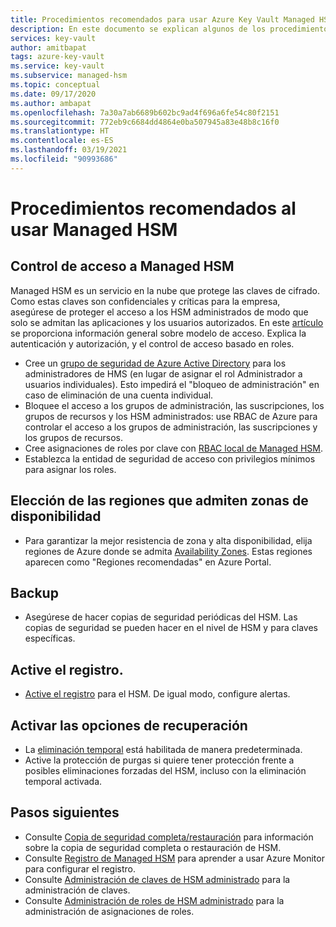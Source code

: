 ```yaml
---
title: Procedimientos recomendados para usar Azure Key Vault Managed HSM
description: En este documento se explican algunos de los procedimientos recomendados para utilizar Key Vault.
services: key-vault
author: amitbapat
tags: azure-key-vault
ms.service: key-vault
ms.subservice: managed-hsm
ms.topic: conceptual
ms.date: 09/17/2020
ms.author: ambapat
ms.openlocfilehash: 7a30a7ab6689b602bc9ad4f696a6fe54c80f2151
ms.sourcegitcommit: 772eb9c6684dd4864e0ba507945a83e48b8c16f0
ms.translationtype: HT
ms.contentlocale: es-ES
ms.lasthandoff: 03/19/2021
ms.locfileid: "90993686"
---
```

# <a name="best-practices-when-using-managed-hsm"></a>Procedimientos recomendados al usar Managed HSM

## <a name="control-access-to-your-managed-hsm"></a>Control de acceso a Managed HSM

Managed HSM es un servicio en la nube que protege las claves de cifrado. Como estas claves son confidenciales y críticas para la empresa, asegúrese de proteger el acceso a los HSM administrados de modo que solo se admitan las aplicaciones y los usuarios autorizados. En este [artículo](access-control.md) se proporciona información general sobre modelo de acceso. Explica la autenticación y autorización, y el control de acceso basado en roles.
- Cree un [grupo de seguridad de Azure Active Directory](../../active-directory/fundamentals/active-directory-manage-groups.md) para los administradores de HMS (en lugar de asignar el rol Administrador a usuarios individuales). Esto impedirá el "bloqueo de administración" en caso de eliminación de una cuenta individual.
- Bloquee el acceso a los grupos de administración, las suscripciones, los grupos de recursos y los HSM administrados: use RBAC de Azure para controlar el acceso a los grupos de administración, las suscripciones y los grupos de recursos.
- Cree asignaciones de roles por clave con [RBAC local de Managed HSM](access-control.md#data-plane-and-managed-hsm-local-rbac).
- Establezca la entidad de seguridad de acceso con privilegios mínimos para asignar los roles.

## <a name="choose-regions-that-support-availability-zones"></a>Elección de las regiones que admiten zonas de disponibilidad

- Para garantizar la mejor resistencia de zona y alta disponibilidad, elija regiones de Azure donde se admita [Availability Zones](../../availability-zones/az-overview.md). Estas regiones aparecen como "Regiones recomendadas" en Azure Portal.

## <a name="backup"></a>Backup

- Asegúrese de hacer copias de seguridad periódicas del HSM. Las copias de seguridad se pueden hacer en el nivel de HSM y para claves específicas. 

## <a name="turn-on-logging"></a>Active el registro.

- [Active el registro](logging.md) para el HSM. De igual modo, configure alertas.

## <a name="turn-on-recovery-options"></a>Activar las opciones de recuperación

- La [eliminación temporal](../general/soft-delete-overview.md) está habilitada de manera predeterminada.
- Active la protección de purgas si quiere tener protección frente a posibles eliminaciones forzadas del HSM, incluso con la eliminación temporal activada.

## <a name="next-steps"></a>Pasos siguientes

- Consulte [Copia de seguridad completa/restauración](backup-restore.md) para información sobre la copia de seguridad completa o restauración de HSM.
- Consulte [Registro de Managed HSM](logging.md) para aprender a usar Azure Monitor para configurar el registro.
- Consulte [Administración de claves de HSM administrado](key-management.md) para la administración de claves.
- Consulte [Administración de roles de HSM administrado](role-management.md) para la administración de asignaciones de roles.
